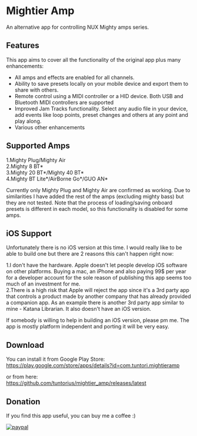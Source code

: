 # Mightier Amp

An alternative app for controlling NUX Mighty amps series.

## Features
This app aims to cover all the functionality of the original app plus many enhancements:
- All amps and effects are enabled for all channels.
- Ability to save presets locally on your mobile device and export them to share with others.
- Remote control using a MIDI controller or a HID device. Both USB and Bluetooth MIDI controllers are supported
- Improved Jam Tracks functionality. Select any audio file in your device, add events like loop points, preset changes and others at any point and play along.
- Various other enhancements

## Supported Amps

1.Mighty Plug/Mighty Air  
2.Mighty 8 BT*  
3.Mighty 20 BT*/Mighty 40 BT*  
4.Mighty BT Lite*/AirBorne Go*/GUO AN*  

Currently only Mighty Plug and Mighty Air are confirmed as working. Due to similarities I have added the rest of the amps (excluding mighty bass) but they are not tested. Note that the process of loading/saving onboard presets is different in each model, so this functionality is disabled for some amps.

## iOS Support
Unfortunately there is no iOS version at this time. I would really like to be able to build one but there are 2 reasons this can't happen right now:  

1.I don't have the hardware. Apple doesn't let people develop iOS software on other platforms. Buying a mac, an iPhone and also paying 99$ per year for a developer account for the sole reason of publishing this app seems too much of an investment for me.  
2.There is a high risk that Apple will reject the app since it's a 3rd party app that controls a product made by another company that has already provided a companion app. As an example there is another 3rd party app similar to mine - Katana Librarian. It also doesn't have an iOS version.

If somebody is willing to help in building an iOS version, please pm me. The app is mostly platform independent and porting it will be very easy.

## Download
You can install it from Google Play Store:  
https://play.google.com/store/apps/details?id=com.tuntori.mightieramp

or from here:  
https://github.com/tuntorius/mightier_amp/releases/latest

## Donation
If you find this app useful, you can buy me a coffee  :) 

[![paypal](https://www.paypalobjects.com/en_US/i/btn/btn_donateCC_LG.gif)](https://www.paypal.com/donate?hosted_button_id=FZWWAM4NUFRPC)
